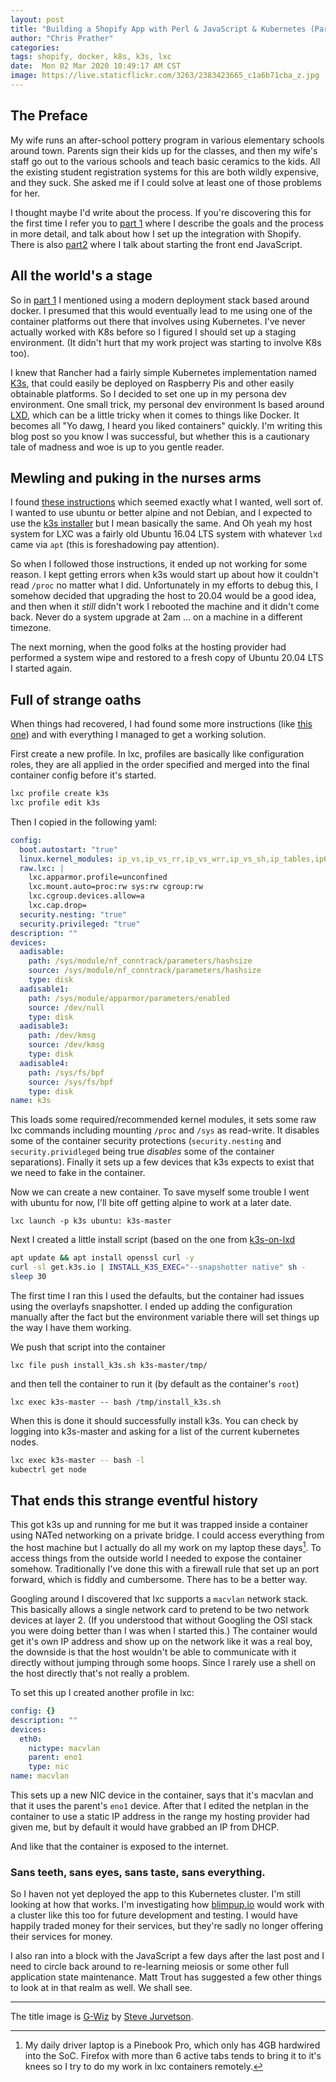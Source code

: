 ```yaml
---
layout: post
title: "Building a Shopify App with Perl & JavaScript & Kubernetes (Part 3a)"
author: "Chris Prather"
categories:
tags: shopify, docker, k8s, k3s, lxc
date:  Mon 02 Mar 2020 10:49:17 AM CST
image: https://live.staticflickr.com/3263/2383423665_c1a6b71cba_z.jpg
---
```


## The Preface

My wife runs an after-school pottery program in various elementary schools
around town. Parents sign their kids up for the classes, and then my wife's
staff go out to the various schools and teach basic ceramics to the kids. All
the existing student registration systems for this are both wildly expensive,
and they suck. She asked me if I could solve at least one of those problems
for her.

I thought maybe I'd write about the process. If you're discovering this for
the first time I refer you to [part 1][1] where I describe the goals and
the process in more detail, and talk about how I set up the integration with
Shopify. There is also [part2][2] where I talk about starting the front end
JavaScript.

[1]: https://chris.prather.org/Building-a-Shopify-App-With-Perl-Part-1.html
[2]: https://chris.prather.org/Building-a-Shopify-App-With-Perl-Part-2.html

## All the world's a stage

So in [part 1][1] I mentioned using a modern deployment stack based around
docker. I presumed that this would eventually lead to me using one of the
container platforms out there that involves using Kubernetes. I've never
actually worked with K8s before so I figured I should set up a staging
environment. (It didn't hurt that my work project was starting to involve K8s
too).

I knew that Rancher had a fairly simple Kubernetes implementation named
[K3s][k3s], that could easily be deployed on Raspberry Pis and other easily
obtainable platforms. So I decided to set one up in my persona dev environment.
One small trick, my personal dev environment ls based around [LXD][lxd], which
can be a little tricky when it comes to things like Docker. It becomes all "Yo
dawg, I heard you liked containers" quickly. I'm writing this blog post so you
know I was successful, but whether this is a cautionary tale of madness and woe
is up to you gentle reader.

[k3s]: https://rancher.com/docs/k3s/latest/en/
[lxd]: https://linuxcontainers.org

## Mewling and puking in the nurses arms

I found [these instructions](k8s-lxc) which seemed exactly what I wanted, well
sort of. I wanted to use ubuntu or better alpine and not Debian, and I expected
to use the [k3s installer][k3s-installer] but I mean basically the same. And Oh
yeah my host system for LXC was a fairly old Ubuntu 16.04 LTS system with
whatever `lxd` came via `apt` (this is foreshadowing pay attention).

So when I followed those instructions, it ended up not working for some reason.
I kept getting errors when k3s would start up about how it couldn't read
`/proc` no matter what I did. Unfortunately in my efforts to debug this, I
somehow decided that upgrading the host to 20.04 would be a good idea, and then
when it *still* didn't work I rebooted the machine and  it didn't come back.
Never do a system upgrade at 2am &hellip; on a machine in a different timezone.

The next morning, when the good folks at the hosting provider had performed a
system wipe and restored to a fresh copy of Ubuntu 20.04 LTS I started again.

[k8s-lxc]: https://github.com/corneliusweig/kubernetes-lxd/blob/master/README-k3s.md
[k3s-installer]: https://get.k3s.io/

## Full of strange oaths

When things had recovered, I had found some more instructions (like
[this one][k3s-lxd]) and with everything I managed to get a working solution.

First create a new profile. In lxc, profiles are basically like configuration
roles, they are all applied in the order specified and merged into the final
container config before it's started.

```bash
lxc profile create k3s
lxc profile edit k3s
```

Then I copied in the following yaml:

```yaml
config:
  boot.autostart: "true"
  linux.kernel_modules: ip_vs,ip_vs_rr,ip_vs_wrr,ip_vs_sh,ip_tables,ip6_tables,netlink_diag,nf_nat,overlay,br_netfilter,vxlan
  raw.lxc: |
    lxc.apparmor.profile=unconfined
    lxc.mount.auto=proc:rw sys:rw cgroup:rw
    lxc.cgroup.devices.allow=a
    lxc.cap.drop=
  security.nesting: "true"
  security.privileged: "true"
description: ""
devices:
  aadisable:
    path: /sys/module/nf_conntrack/parameters/hashsize
    source: /sys/module/nf_conntrack/parameters/hashsize
    type: disk
  aadisable1:
    path: /sys/module/apparmor/parameters/enabled
    source: /dev/null
    type: disk
  aadisable3:
    path: /dev/kmsg
    source: /dev/kmsg
    type: disk
  aadisable4:
    path: /sys/fs/bpf
    source: /sys/fs/bpf
    type: disk
name: k3s
```

This loads some required/recommended kernel modules, it sets some raw lxc
commands including mounting `/proc` and `/sys` as read-write. It disables some
of the container security protections (`security.nesting` and
`security.prividleged` being true *disables* some of the container
separations). Finally it sets up a few devices that k3s expects to exist that
we need to fake in the container.

Now we can create a new container. To save myself some trouble I
went with ubuntu for now, I'll bite off getting alpine to work at a later date.

`lxc launch -p k3s ubuntu: k3s-master`

Next I created a little install script (based on the one from [k3s-on-lxd][k3s-lxd]

```bash
apt update && apt install openssl curl -y
curl -sl get.k3s.io | INSTALL_K3S_EXEC="--snapshotter native" sh -
sleep 30
```

The first time I ran this I used the defaults, but the container had issues
using the overlayfs snapshotter. I ended up adding the configuration manually
after the fact but the environment variable there will set things up the way I
have them working.

We push that script into the container

`lxc file push install_k3s.sh k3s-master/tmp/`

and then tell the container to run it (by default as the container's `root`)

`lxc exec k3s-master -- bash /tmp/install_k3s.sh`

When this is done it should successfully install k3s. You can check by logging
into k3s-master and asking for a list of the current kubernetes nodes.

```bash
lxc exec k3s-master -- bash -l
kubectrl get node
```
[k3s-lxd]: https://github.com/ruanbekker/k3s-on-lxd

## That ends this strange eventful history

This got k3s up and running for me but it was trapped inside a container using
NATed networking on a private bridge. I could access everything from the host
machine but I actually do all my work on my laptop these days[^1]. To access
things from the outside world I needed to expose the container somehow.
Traditionally I've done this with a firewall rule that set up an port forward,
which is fiddly and cumbersome. There has to be a better way.

Googling around I discovered that lxc supports a `macvlan` network stack. This
basically allows a single network card to pretend to be two network devices at
layer 2. (If you understood that without Googling the OSI stack you were doing
better than I was when I started this.) The container would get it's own IP
address and show up on the network like it was a real boy, the downside is that
the host wouldn't be able to communicate with it directly without jumping
through some hoops. Since I rarely use a shell on the host directly that's not
really a problem.

To set this up I created another profile in lxc:

```yaml
config: {}
description: ""
devices:
  eth0:
    nictype: macvlan
    parent: eno1
    type: nic
name: macvlan
```

This sets up a new NIC device in the container, says that it's macvlan and that
it uses the parent's `eno1` device. After that I edited the netplan in the
container to use a static IP address in the range my hosting provider had given
me, but by default it would have grabbed an IP from DHCP.

And like that the container is exposed to the internet.

### Sans teeth, sans eyes, sans taste, sans everything.

So I haven not yet deployed the app to this Kubernetes cluster. I'm still
looking at how that works. I'm investigating how
[blimpup.io](https://blimpup.io) would work with a cluster like this too for
future development and testing. I would have happily traded money for their
services, but they're sadly no longer offering their services for money.

I also ran into a block with the JavaScript a few days after the last post and
I need to circle back around to re-learning meiosis or some other full
application state maintenance. Matt Trout has suggested a few other things to
look at in that realm as well. We shall see.

---

The title image is [G-Wiz](https://flic.kr/p/4CBEPt) by [Steve Jurvetson](url=https://www.flickr.com/photos/jurvetson/).

[^1]: My daily driver laptop is a Pinebook Pro, which only has 4GB hardwired into the SoC. Firefox with more than 6 active tabs tends to bring it to it's knees so I try to do my work in lxc containers remotely.
